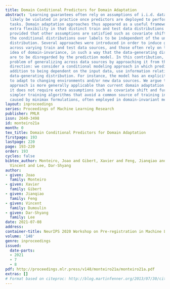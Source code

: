```yaml
---
title: Domain Conditional Predictors for Domain Adaptation
abstract: 'Learning guarantees often rely on assumptions of i.i.d. data, which will
  likely be violated in practice once predictors are deployed to perform real-world
  tasks. Domain adaptation approaches thus appeared as a useful framework yielding
  extra flexibility in that distinct train and test data distributions are supported,
  provided that other assumptions are satisfied such as covariate shift, which expects
  the conditional distributions over labels to be independent of the underlying data
  distribution. Several approaches were introduced in order to induce generalization
  across varying train and test data sources, and those often rely on the general
  idea of domain-invariance, in such a way that the data-generating distributions
  are to be disregarded by the prediction model. In this contribution, we tackle the
  problem of generalizing across data sources by approaching it from the opposite
  direction: we consider a conditional modeling approach in which predictions, in
  addition to being dependent on the input data, use information relative to the underlying
  data-generating distribution. For instance, the model has an explicit mechanism
  to adapt to changing environments and/or new data sources. We argue that such an
  approach is more generally applicable than current domain adaptation methods since
  it does not require extra assumptions such as covariate shift and further yields
  simpler training algorithms that avoid a common source of training instabilities
  caused by minimax formulations, often employed in domain-invariant methods.'
layout: inproceedings
series: Proceedings of Machine Learning Research
publisher: PMLR
issn: 2640-3498
id: monteiro21a
month: 0
tex_title: Domain Conditional Predictors for Domain Adaptation
firstpage: 193
lastpage: 220
page: 193-220
order: 193
cycles: false
bibtex_author: Monteiro, Joao and Gibert, Xavier and Feng, Jianqiao and Dumoulin,
  Vincent and Lee, Dar-Shyang
author:
- given: Joao
  family: Monteiro
- given: Xavier
  family: Gibert
- given: Jianqiao
  family: Feng
- given: Vincent
  family: Dumoulin
- given: Dar-Shyang
  family: Lee
date: 2021-07-08
address:
container-title: NeurIPS 2020 Workshop on Pre-registration in Machine Learning
volume: '148'
genre: inproceedings
issued:
  date-parts:
  - 2021
  - 7
  - 8
pdf: http://proceedings.mlr.press/v148/monteiro21a/monteiro21a.pdf
extras: []
# Format based on citeproc: http://blog.martinfenner.org/2013/07/30/citeproc-yaml-for-bibliographies/
---
```

